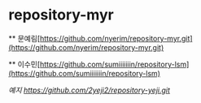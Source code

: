 # repository-myr

** 문예림[https://github.com/nyerim/repository-myr.git](https://github.com/nyerim/repository-myr.git)

** 이수민[https://github.com/sumiiiiiiin/repository-lsm](https://github.com/sumiiiiiiin/repository-lsm)

_예지_ _https://github.com/2yeji2/repository-yeji.git_